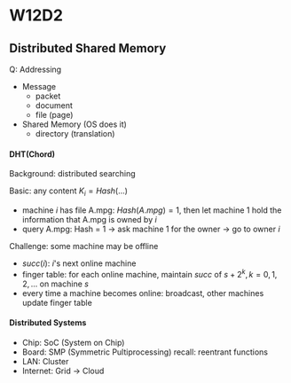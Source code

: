 # W12D2

## Distributed Shared Memory

Q: Addressing

- Message
  - packet
  - document
  - file (page)
- Shared Memory (OS does it)
  - directory (translation)



#### DHT(Chord)

Background: distributed searching

Basic: any content $K_i = Hash(...)$

- machine $i$ has file A.mpg: $Hash(A.mpg) = 1$, then let machine 1 hold the information that A.mpg is owned by $i$
- query A.mpg: Hash = 1 $\to$ ask machine 1 for the owner $\to$ go to owner $i$

Challenge: some machine may be offline

- $succ(i)$: $i$'s next online machine
- finger table: for each online machine, maintain $succ$ of $s+2^k,k=0,1,2,...$ on machine $s$
- every time a machine becomes online: broadcast, other machines update finger table



#### Distributed Systems

- Chip: SoC (System on Chip)  
- Board: SMP (Symmetric Pultiprocessing)  recall: reentrant functions
- LAN: Cluster
- Internet: Grid $\to$ Cloud